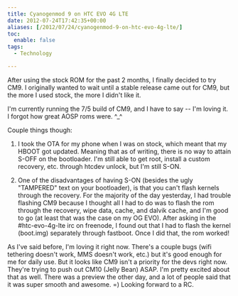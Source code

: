 ```yaml
---
title: Cyanogenmod 9 on HTC EVO 4G LTE
date: 2012-07-24T17:42:35+00:00
aliases: [/2012/07/24/cyanogenmod-9-on-htc-evo-4g-lte/]
toc:
  enable: false
tags:
  - Technology

---
```

After using the stock ROM for the past 2 months, I finally decided to try CM9. I originally wanted to wait until a stable release came out for CM9, but the more I used stock, the more I didn't like it.

I'm currently running the 7/5 build of CM9, and I have to say -- I'm loving it. I forgot how great AOSP roms were. ^_^

Couple things though:

1) I took the OTA for my phone when I was on stock, which meant that my HBOOT got updated. Meaning that as of writing, there is no way to attain S-OFF on the bootloader. I'm still able to get root, install a custom recovery, etc. through htcdev unlock, but I'm still S-ON.

2) One of the disadvantages of having S-ON (besides the ugly "TAMPERED" text on your bootloader), is that you can't flash kernels through the recovery. For the majority of the day yesterday, I had trouble flashing CM9 because I thought all I had to do was to flash the rom through the recovery, wipe data, cache, and dalvik cache, and I'm good to go (at least that was the case on my OG EVO). After asking in the #htc-evo-4g-lte irc on freenode, I found out that I had to flash the kernel (boot.img) separately through fastboot. Once I did that, the rom worked!

As I've said before, I'm loving it right now. There's a couple bugs (wifi tethering doesn't work, MMS doesn't work, etc.) but it's good enough for me for daily use. But it looks like CM9 isn't a priority for the devs right now. They're trying to push out CM10 (Jelly Bean) ASAP. I'm pretty excited about that as well. There was a preview the other day, and a lot of people said that it was super smooth and awesome. =) Looking forward to a RC.
